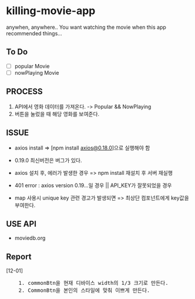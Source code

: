 # killing-movie-app

anywhen, anywhere.. You want watching the movie when this app recommended things...

## To Do

- [ ] popular Movie
- [ ] nowPlaying Movie

## PROCESS

1.  API에서 영화 데이터를 가져온다. -> Popular && NowPlaying
2.  버튼을 눌렀을 때 해당 영화를 보여준다.

## ISSUE

- axios install => [npm install axios@0.18.0]으로 실행해야 함
- 0.19.0 최신버전은 버그가 있다.

- axios 설치 후, 에러가 발생한 경우 => npm install 재설치 후 서버 재실행

- 401 error : axios version 0.19...일 경우 || API_KEY가 잘못되었을 경우

- map 사용시 unique key 관련 경고가 발생되면 => 최상단 컴포넌트에게 key값을 부여한다.

## USE API

- moviedb.org

## Report

[12-01]

<pre>
    1. commonBtn을 현재 디바이스 width의 1/3 크기로 만든다.
    2. CommonBtn을 본인의 스타일에 맞춰 이쁘게 만든다.
</pre>
